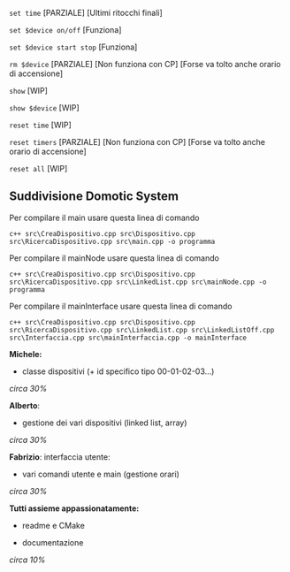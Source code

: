 
`set time` [PARZIALE] [Ultimi ritocchi finali]

`set $device on/off` [Funziona]

`set $device start stop` [Funziona]

`rm $device`  [PARZIALE] [Non funziona con CP] [Forse va tolto anche orario di accensione]

`show`  [WIP]

`show $device`  [WIP]

`reset time`  [WIP]

`reset timers` [PARZIALE] [Non funziona con CP] [Forse va tolto anche orario di accensione]

`reset all` [WIP]


## Suddivisione Domotic System

Per compilare il main usare questa linea di comando
  ```
  c++ src\CreaDispositivo.cpp src\Dispositivo.cpp src\RicercaDispositivo.cpp src\main.cpp -o programma
  ```
Per compilare il mainNode usare questa linea di comando
  ```
  c++ src\CreaDispositivo.cpp src\Dispositivo.cpp src\RicercaDispositivo.cpp src\LinkedList.cpp src\mainNode.cpp -o programma
  ```
Per compilare il mainInterface usare questa linea di comando
  ```
  c++ src\CreaDispositivo.cpp src\Dispositivo.cpp src\RicercaDispositivo.cpp src\LinkedList.cpp src\LinkedListOff.cpp src\Interfaccia.cpp src\mainInterfaccia.cpp -o mainInterface
  ```
**Michele:**

 - classe dispositivi (+ id specifico tipo 00-01-02-03...)

*circa 30%*

**Alberto**:
 - gestione dei vari dispositivi (linked list, array)

*circa 30%*

**Fabrizio**:
interfaccia utente: 

 - vari comandi utente e main (gestione orari)

*circa 30%*

**Tutti assieme appassionatamente:**

 - readme e CMake

 - documentazione

*circa 10%*

